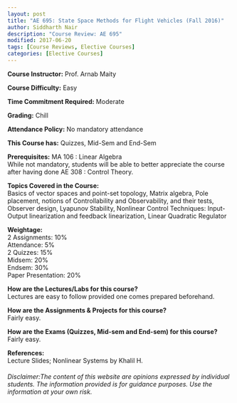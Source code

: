 ```yaml
---
layout: post
title: "AE 695: State Space Methods for Flight Vehicles (Fall 2016)"
author: Siddharth Nair
description: "Course Review: AE 695"
modified: 2017-06-20
tags: [Course Reviews, Elective Courses]
categories: [Elective Courses]
---
```


**Course Instructor:** Prof. Arnab Maity

**Course Difficulty:** Easy

**Time Commitment Required:** Moderate

**Grading:** Chill

**Attendance Policy:** No mandatory attendance

**This Course has:** Quizzes, Mid-Sem and End-Sem

**Prerequisites:** MA 106 : Linear Algebra  
While not mandatory, students will be able to better appreciate the course after having done AE 308 : Control Theory.


**Topics Covered in the Course:**  
Basics of vector spaces and point-set topology, Matrix algebra, Pole placement, notions of Controllability and Observability, and their tests, 
Observer design, Lyapunov Stability, Nonlinear Control Techniques: Input-Output linearization and feedback linearization, Linear Quadratic Regulator

**Weightage:**  
2 Assignments: 10%  
Attendance: 5%  
2 Quizzes: 15%  
Midsem: 20%  
Endsem: 30%  
Paper Presentation: 20%

**How are the Lectures/Labs for this course?**  
Lectures are easy to follow provided one comes prepared beforehand.

**How are the Assignments & Projects for this course?**  
Fairly easy.

**How are the Exams (Quizzes, Mid-sem and End-sem) for this course?**  
Fairly easy.

**References:**  
Lecture Slides; Nonlinear Systems by Khalil H.

###### Disclaimer:The content of this website are opinions expressed by individual students. The information provided is for guidance purposes. Use the information at your own risk. 

